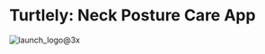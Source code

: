 # Turtlely: Neck Posture Care App

![launch_logo@3x](https://user-images.githubusercontent.com/61009055/120614536-4cf00600-c492-11eb-804a-f5eda3164aeb.png)
